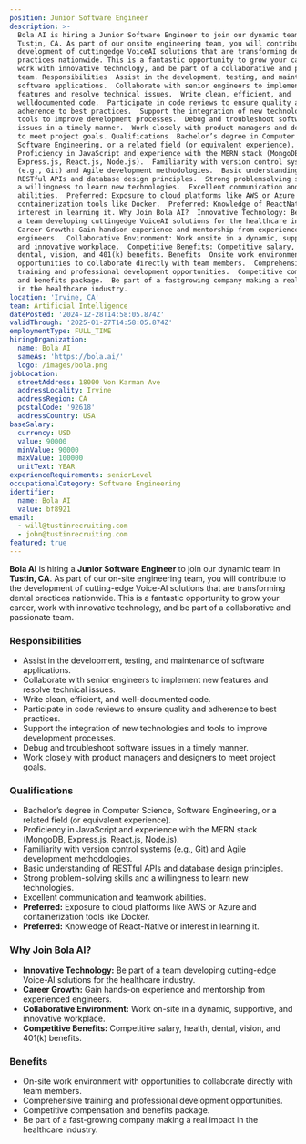 ```yaml
---
position: Junior Software Engineer
description: >-
  Bola AI is hiring a Junior Software Engineer to join our dynamic team in
  Tustin, CA. As part of our onsite engineering team, you will contribute to the
  development of cuttingedge VoiceAI solutions that are transforming dental
  practices nationwide. This is a fantastic opportunity to grow your career,
  work with innovative technology, and be part of a collaborative and passionate
  team. Responsibilities  Assist in the development, testing, and maintenance of
  software applications.  Collaborate with senior engineers to implement new
  features and resolve technical issues.  Write clean, efficient, and
  welldocumented code.  Participate in code reviews to ensure quality and
  adherence to best practices.  Support the integration of new technologies and
  tools to improve development processes.  Debug and troubleshoot software
  issues in a timely manner.  Work closely with product managers and designers
  to meet project goals. Qualifications  Bachelor’s degree in Computer Science,
  Software Engineering, or a related field (or equivalent experience). 
  Proficiency in JavaScript and experience with the MERN stack (MongoDB,
  Express.js, React.js, Node.js).  Familiarity with version control systems
  (e.g., Git) and Agile development methodologies.  Basic understanding of
  RESTful APIs and database design principles.  Strong problemsolving skills and
  a willingness to learn new technologies.  Excellent communication and teamwork
  abilities.  Preferred: Exposure to cloud platforms like AWS or Azure and
  containerization tools like Docker.  Preferred: Knowledge of ReactNative or
  interest in learning it. Why Join Bola AI?  Innovative Technology: Be part of
  a team developing cuttingedge VoiceAI solutions for the healthcare industry. 
  Career Growth: Gain handson experience and mentorship from experienced
  engineers.  Collaborative Environment: Work onsite in a dynamic, supportive,
  and innovative workplace.  Competitive Benefits: Competitive salary, health,
  dental, vision, and 401(k) benefits. Benefits  Onsite work environment with
  opportunities to collaborate directly with team members.  Comprehensive
  training and professional development opportunities.  Competitive compensation
  and benefits package.  Be part of a fastgrowing company making a real impact
  in the healthcare industry.
location: 'Irvine, CA'
team: Artificial Intelligence
datePosted: '2024-12-28T14:58:05.874Z'
validThrough: '2025-01-27T14:58:05.874Z'
employmentType: FULL_TIME
hiringOrganization:
  name: Bola AI
  sameAs: 'https://bola.ai/'
  logo: /images/bola.png
jobLocation:
  streetAddress: 18000 Von Karman Ave
  addressLocality: Irvine
  addressRegion: CA
  postalCode: '92618'
  addressCountry: USA
baseSalary:
  currency: USD
  value: 90000
  minValue: 90000
  maxValue: 100000
  unitText: YEAR
experienceRequirements: seniorLevel
occupationalCategory: Software Engineering
identifier:
  name: Bola AI
  value: bf8921
email:
  - will@tustinrecruiting.com
  - john@tustinrecruiting.com
featured: true
---
```



**Bola AI** is hiring a **Junior Software Engineer** to join our dynamic team in **Tustin, CA**. As part of our on-site engineering team, you will contribute to the development of cutting-edge Voice-AI solutions that are transforming dental practices nationwide. This is a fantastic opportunity to grow your career, work with innovative technology, and be part of a collaborative and passionate team.

### Responsibilities
- Assist in the development, testing, and maintenance of software applications.
- Collaborate with senior engineers to implement new features and resolve technical issues.
- Write clean, efficient, and well-documented code.
- Participate in code reviews to ensure quality and adherence to best practices.
- Support the integration of new technologies and tools to improve development processes.
- Debug and troubleshoot software issues in a timely manner.
- Work closely with product managers and designers to meet project goals.

### Qualifications
- Bachelor’s degree in Computer Science, Software Engineering, or a related field (or equivalent experience).
- Proficiency in JavaScript and experience with the MERN stack (MongoDB, Express.js, React.js, Node.js).
- Familiarity with version control systems (e.g., Git) and Agile development methodologies.
- Basic understanding of RESTful APIs and database design principles.
- Strong problem-solving skills and a willingness to learn new technologies.
- Excellent communication and teamwork abilities.
- **Preferred:** Exposure to cloud platforms like AWS or Azure and containerization tools like Docker.
- **Preferred:** Knowledge of React-Native or interest in learning it.

### Why Join Bola AI?
- **Innovative Technology:** Be part of a team developing cutting-edge Voice-AI solutions for the healthcare industry.
- **Career Growth:** Gain hands-on experience and mentorship from experienced engineers.
- **Collaborative Environment:** Work on-site in a dynamic, supportive, and innovative workplace.
- **Competitive Benefits:** Competitive salary, health, dental, vision, and 401(k) benefits.

### Benefits
- On-site work environment with opportunities to collaborate directly with team members.
- Comprehensive training and professional development opportunities.
- Competitive compensation and benefits package.
- Be part of a fast-growing company making a real impact in the healthcare industry.
